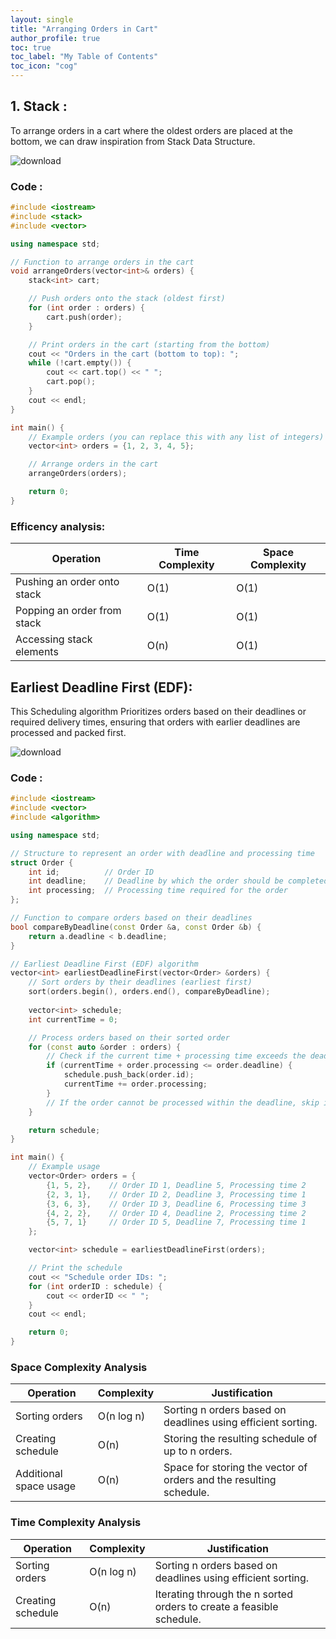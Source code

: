 ```yaml
---
layout: single
title: "Arranging Orders in Cart"
author_profile: true
toc: true
toc_label: "My Table of Contents"
toc_icon: "cog"
---
```


 

## 1. Stack :

To arrange orders in a cart where the oldest orders are placed at the bottom, we can draw inspiration from Stack Data Structure.

![download](https://github.com/Abhijna107/Abhijna107.github.io/assets/105065886/e84eabd7-eba9-4461-b8e1-0fab43f9484f)

### Code :
```cpp
#include <iostream>
#include <stack>
#include <vector>

using namespace std;

// Function to arrange orders in the cart
void arrangeOrders(vector<int>& orders) {
    stack<int> cart;

    // Push orders onto the stack (oldest first)
    for (int order : orders) {
        cart.push(order);
    }

    // Print orders in the cart (starting from the bottom)
    cout << "Orders in the cart (bottom to top): ";
    while (!cart.empty()) {
        cout << cart.top() << " ";
        cart.pop();
    }
    cout << endl;
}

int main() {
    // Example orders (you can replace this with any list of integers)
    vector<int> orders = {1, 2, 3, 4, 5};

    // Arrange orders in the cart
    arrangeOrders(orders);

    return 0;
}

```
### Efficency analysis:

| Operation                    | Time Complexity | Space Complexity |
|------------------------------|-----------------|------------------|
| Pushing an order onto stack  | O(1)            | O(1)             |
| Popping an order from stack  | O(1)            | O(1)             |
| Accessing stack elements     | O(n)            | O(1)             |

   
## Earliest Deadline First (EDF):

This Scheduling algorithm Prioritizes orders based on their deadlines or required delivery times, ensuring that orders with earlier deadlines are processed and packed first.

![download](https://github.com/Abhijna107/Abhijna107.github.io/assets/105065886/668a69a4-3dfb-443f-b481-42b34db0f3da)


### Code :

```cpp
#include <iostream>
#include <vector>
#include <algorithm>

using namespace std;

// Structure to represent an order with deadline and processing time
struct Order {
    int id;          // Order ID
    int deadline;    // Deadline by which the order should be completed
    int processing;  // Processing time required for the order
};

// Function to compare orders based on their deadlines
bool compareByDeadline(const Order &a, const Order &b) {
    return a.deadline < b.deadline;
}

// Earliest Deadline First (EDF) algorithm
vector<int> earliestDeadlineFirst(vector<Order> &orders) {
    // Sort orders by their deadlines (earliest first)
    sort(orders.begin(), orders.end(), compareByDeadline);
    
    vector<int> schedule;
    int currentTime = 0;

    // Process orders based on their sorted order
    for (const auto &order : orders) {
        // Check if the current time + processing time exceeds the deadline
        if (currentTime + order.processing <= order.deadline) {
            schedule.push_back(order.id);
            currentTime += order.processing;
        }
        // If the order cannot be processed within the deadline, skip it
    }

    return schedule;
}

int main() {
    // Example usage
    vector<Order> orders = {
        {1, 5, 2},    // Order ID 1, Deadline 5, Processing time 2
        {2, 3, 1},    // Order ID 2, Deadline 3, Processing time 1
        {3, 6, 3},    // Order ID 3, Deadline 6, Processing time 3
        {4, 2, 2},    // Order ID 4, Deadline 2, Processing time 2
        {5, 7, 1}     // Order ID 5, Deadline 7, Processing time 1
    };

    vector<int> schedule = earliestDeadlineFirst(orders);

    // Print the schedule
    cout << "Schedule order IDs: ";
    for (int orderID : schedule) {
        cout << orderID << " ";
    }
    cout << endl;

    return 0;
}

```
### Space Complexity Analysis

| Operation              | Complexity | Justification                                                    |
|------------------------|------------|------------------------------------------------------------------|
| Sorting orders         | O(n log n) | Sorting n orders based on deadlines using efficient sorting.      |
| Creating schedule      | O(n)       | Storing the resulting schedule of up to n orders.                |
| Additional space usage | O(n)       | Space for storing the vector of orders and the resulting schedule.|

### Time Complexity Analysis

| Operation              | Complexity | Justification                                                    |
|------------------------|------------|------------------------------------------------------------------|
| Sorting orders         | O(n log n) | Sorting n orders based on deadlines using efficient sorting.      |
| Creating schedule      | O(n)       | Iterating through the n sorted orders to create a feasible schedule.|
